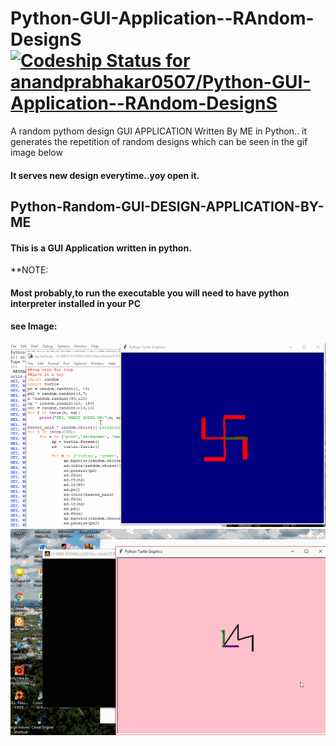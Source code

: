 # Python-GUI-Application--RAndom-DesignS [![Codeship Status for anandprabhakar0507/Python-GUI-Application--RAndom-DesignS](https://app.codeship.com/projects/ba744830-434f-0137-1780-1e41346bcaee/status?branch=master)](https://app.codeship.com/projects/336542)
A random pythom design GUI APPLICATION Written By ME in Python..
it generates the repetition of random designs which can be seen in the gif image below
#### It serves new design everytime..yoy open it.
## Python-Random-GUI-DESIGN-APPLICATION-BY-ME
#### This is a GUI Application written in python.
**NOTE: 
#### Most probably,to run the executable you will need to have python interpreter installed in your PC
#### see Image:
![](https://github.com/anandprabhakar0507/Python-GUI-Application--RAndom-DesignS/blob/master/python_ap_random.gif)
![](https://github.com/anandprabhakar0507/Python-GUI-Application--RAndom-DesignS/blob/master/ap_turtle3.gif)
